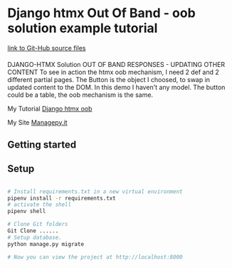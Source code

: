 # Django htmx Out Of Band - oob solution example tutorial
[link to Git-Hub source files](https://github.com/RobertoRubertelli/Django-htmx-oob-mechanism)
####

DJANGO-HTMX Solution OUT OF BAND RESPONSES - UPDATING OTHER CONTENT
To see in action the htmx oob mechanism,
I need 2 def and 2 different partial pages.
The Button is the object I choosed,
to swap in updated content to the DOM.
In this demo I haven't any model.
The button could be a table, the oob mechanism is the same.

My Tutorial [Django htmx oob]()

My Site [Managepy.it](https://www.managepy.it/)


## Getting started

## Setup

```bash

# Install requirements.txt in a new virtual environment
pipenv install -r requirements.txt
# activate the shell
pipenv shell

# Clone Git folders
Git Clone ......
# Setup database.
python manage.py migrate

# Now you can view the project at http://localhost:8000
```